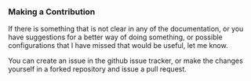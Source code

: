 ### Making a Contribution

If there is something that is not clear in any of the documentation, or you have
suggestions for a better way of doing something, or possible configurations that
I have missed that would be useful, let me know.

You can create an issue in the github issue tracker, or make the changes
yourself in a forked repository and issue a pull request.
